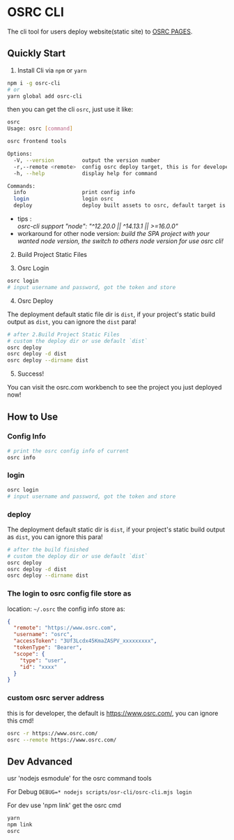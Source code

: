 # OSRC CLI   

The cli tool for users deploy website(static site) to [OSRC PAGES](https://www.osrc.com/explore/pages).  

## Quickly Start   

1. Install Cli via `npm` or `yarn`

```bash
npm i -g osrc-cli
# or
yarn global add osrc-cli
```
then you can get the cli `osrc`, just use it like:

```bash
osrc
Usage: osrc [command]

osrc frontend tools

Options:
  -V, --version         output the version number
  -r,--remote <remote>  config osrc deploy target, this is for developer of osrc,defalut is https://www.osrc.com,
  -h, --help            display help for command

Commands:
  info                  print config info
  login                 login osrc
  deploy                deploy built assets to osrc, default target is dist
```
- tips :  
*osrc-cli support "node": "^12.20.0 || ^14.13.1 || >=16.0.0"*
- workaround for other node version: 
*build the SPA project with your wanted node version, the switch to others node version for use osrc cli!*

2. Build Project Static Files  

3. Osrc Login  

```bash
osrc login
# input username and password, got the token and store
``` 

4. Osrc Deploy 

The deployment default static file dir is `dist`, if your project's static build output as `dist`, you can ignore the `dist` para!

```bash
# after 2.Build Project Static Files
# custom the deploy dir or use default `dist`
osrc deploy 
osrc deploy -d dist
osrc deploy --dirname dist
```

5. Success! 

You can visit the osrc.com workbench to see the project you just deployed now!   

## How to Use   

### Config Info 

```bash
# print the osrc config info of current
osrc info
```

### login

```bash
osrc login
# input username and password, got the token and store
``` 

### deploy
The deployment default static dir is `dist`, if your project's static build output as `dist`, you can ignore this para! 

```bash
# after the build finished
# custom the deploy dir or use default `dist`
osrc deploy 
osrc deploy -d dist
osrc deploy --dirname dist
```

### The login to osrc config file store as

location: `~/.osrc`
the config info store as:
```json
{
  "remote": "https://www.osrc.com",
  "username": "osrc",
  "accessToken": "3Uf3Lcdx45KmaZASPV_xxxxxxxxx",
  "tokenType": "Bearer",
  "scope": {
    "type": "user",
    "id": "xxxx"
  }
}
```

### custom osrc server address
this is for developer, the default is https://www.osrc.com/, you can ignore this cmd!

```bash
osrc -r https://www.osrc.com/
osrc --remote https://www.osrc.com/
```

## Dev Advanced

usr 'nodejs esmodule' for the osrc command tools

For Debug
`DEBUG=* nodejs scripts/osr-cli/osrc-cli.mjs login`

For dev use 'npm link' get the osrc cmd
```bash
yarn   
npm link
osrc
```
